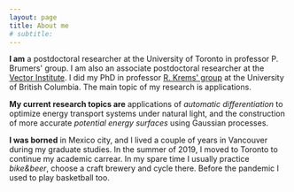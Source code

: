 ```yaml
---
layout: page
title: About me
# subtitle:
---
```


**I am** a postdoctoral researcher at the University of Toronto in professor P. Brumers' group. I am also an associate postdoctoral researcher at the [Vector Institute](https://vectorinstitute.ai/about/).
I did my PhD in professor [R. Krems' group](https://groups.chem.ubc.ca/krems/) at the University of British Columbia. The main topic of my research is applications.

**My current research topics are** applications of *automatic differentiation* to optimize energy transport systems under natural light, and the construction of more accurate *potential energy surfaces* using Gaussian processes.

**I was borned** in Mexico city, and I lived a couple of years in Vancouver during my graduate studies. In the summer of 2019, I moved to Toronto to continue my academic carrear. 
In my spare time I usually practice *bike&beer*, choose a craft brewery and cycle there. Before the pandemic I used to play basketball too. 
